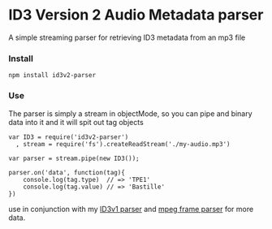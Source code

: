 ID3 Version 2 Audio Metadata parser
=====================================

A simple streaming parser for retrieving ID3 metadata from an mp3 file

### Install

    npm install id3v2-parser


### Use
The parser is simply a stream in objectMode, so you can pipe and binary data into it and it will spit out tag objects

    var ID3 = require('id3v2-parser')
      , stream = require('fs').createReadStream('./my-audio.mp3')

    var parser = stream.pipe(new ID3());

    parser.on('data', function(tag){
        console.log(tag.type)  // => 'TPE1'
        console.log(tag.value) // => 'Bastille'
    })


 use in conjunction with my
 [ID3v1 parser](https://github.com/jquense/ID3v1-info-parser) and
 [mpeg frame parser](https://github.com/theporchrat/mpeg-frame-parser/) for more
 data.
